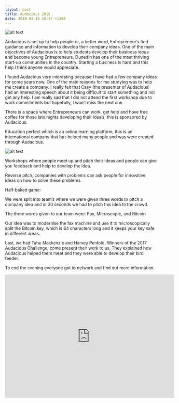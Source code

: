```yaml
---
layout: post
title: Audacious 2018
date: 2018-03-18 16:47 +1300
---
```


![alt text](/assets/audacious2.JPG " Audacious ")

Audacious is set up to help people or, a better word, Entrepreneur’s find guidance and information to develop their company ideas.  One of the main objectives of Audacious is to help students develop their business ideas and become young Entrepreneurs. Dunedin has one of the most thriving start-up communities in the country. Starting a business is hard and this help I think anyone would appreciate. 

I found Audacious very interesting because I have had a few company ideas for some years now. One of the main reasons for me studying was to help me create a company. I really felt that Casy (the presenter of Audacious) had an interesting speech about it being difficult to start something and not get any help. I am really sad that I did not attend the first workshop due to work commitments but hopefully, I won’t miss the next one.  

There is a space where Entrepreneurs can work, get help and have free coffee for those late nights developing their idea’s, this is sponsored by Audacious. 

Education perfect which is an online learning platform, this is an international company that has helped many people and was were created through Audacious.

![alt text](/assets/audacious1.JPG " Block Chain ")

Workshops where people meet up and pitch their ideas and people can give you feedback and help to develop the idea.

Reverse pitch, companies with problems can ask people for innovative ideas on how to solve these problems.

Half-baked game:

We were split into team’s where we were given three words to pitch a company idea and in 30 seconds we had to pitch this idea to the crowd. 

The three words given to our team were: Fax, Microscopic, and Bitcoin

Our idea was to modernise the fax machine and use it to microscopically split the Bitcoin key, which is 64 characters long and it keeps your key safe in different areas.

Last, we had Tahu Mackenzie and Harvey Penfold, Winners of the 2017 Audacious Challenge, come present their work to us. They explained how Audacious helped them meet and they were able to develop their bird feeder.

To end the evening everyone got to network and find out more information.   

<iframe src="https://www.facebook.com/plugins/video.php?href=https%3A%2F%2Fwww.facebook.com%2Fstartupdunedin%2Fvideos%2F801978463319579%2F&show_text=1&width=560" width="560" height="407" style="border:none;overflow:hidden" scrolling="no" frameborder="0" allowTransparency="true" allowFullScreen="true"></iframe>
